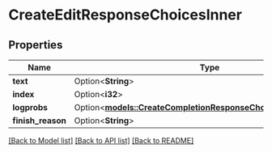 # CreateEditResponseChoicesInner

## Properties

Name | Type | Description | Notes
------------ | ------------- | ------------- | -------------
**text** | Option<**String**> |  | [optional]
**index** | Option<**i32**> |  | [optional]
**logprobs** | Option<[**models::CreateCompletionResponseChoicesInnerLogprobs**](CreateCompletionResponse_choices_inner_logprobs.md)> |  | [optional]
**finish_reason** | Option<**String**> |  | [optional]

[[Back to Model list]](../README.md#documentation-for-models) [[Back to API list]](../README.md#documentation-for-api-endpoints) [[Back to README]](../README.md)


